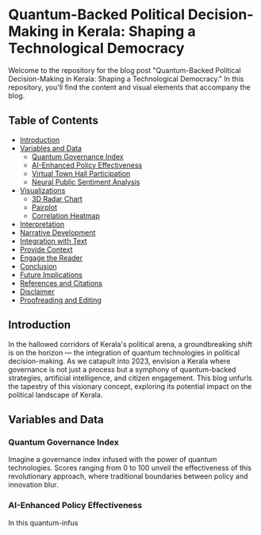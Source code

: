 # Quantum-Backed Political Decision-Making in Kerala: Shaping a Technological Democracy

Welcome to the repository for the blog post "Quantum-Backed Political Decision-Making in Kerala: Shaping a Technological Democracy." In this repository, you'll find the content and visual elements that accompany the blog.

## Table of Contents
- [Introduction](#introduction)
- [Variables and Data](#variables-and-data)
  - [Quantum Governance Index](#quantum-governance-index)
  - [AI-Enhanced Policy Effectiveness](#ai-enhanced-policy-effectiveness)
  - [Virtual Town Hall Participation](#virtual-town-hall-participation)
  - [Neural Public Sentiment Analysis](#neural-public-sentiment-analysis)
- [Visualizations](#visualizations)
  - [3D Radar Chart](#3d-radar-chart)
  - [Pairplot](#pairplot)
  - [Correlation Heatmap](#correlation-heatmap)
- [Interpretation](#interpretation)
- [Narrative Development](#narrative-development)
- [Integration with Text](#integration-with-text)
- [Provide Context](#provide-context)
- [Engage the Reader](#engage-the-reader)
- [Conclusion](#conclusion)
- [Future Implications](#future-implications)
- [References and Citations](#references-and-citations)
- [Disclaimer](#disclaimer)
- [Proofreading and Editing](#proofreading-and-editing)

## Introduction

In the hallowed corridors of Kerala's political arena, a groundbreaking shift is on the horizon — the integration of quantum technologies in political decision-making. As we catapult into 2023, envision a Kerala where governance is not just a process but a symphony of quantum-backed strategies, artificial intelligence, and citizen engagement. This blog unfurls the tapestry of this visionary concept, exploring its potential impact on the political landscape of Kerala.

## Variables and Data

### Quantum Governance Index

Imagine a governance index infused with the power of quantum technologies. Scores ranging from 0 to 100 unveil the effectiveness of this revolutionary approach, where traditional boundaries between policy and innovation blur.

### AI-Enhanced Policy Effectiveness

In this quantum-infus
